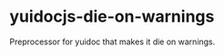 yuidocjs-die-on-warnings
========================

Preprocessor for yuidoc that makes it die on warnings.
